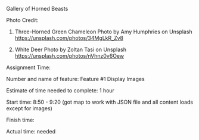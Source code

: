Gallery of Horned Beasts

Photo Credit:

1. Three-Horned Green Chameleon
Photo by Amy Humphries on Unsplash
https://unsplash.com/photos/34MgLkR_Zv8

2. White Deer
Photo by Zoltan Tasi on Unsplash
https://unsplash.com/photos/nVhnz0v6Oew


Assignment Time:

Number and name of feature: Feature #1 Display Images

Estimate of time needed to complete: 1 hour

Start time: 8:50 - 9:20 (got map to work with JSON file and all content loads except for images)

Finish time:

Actual time: needed

